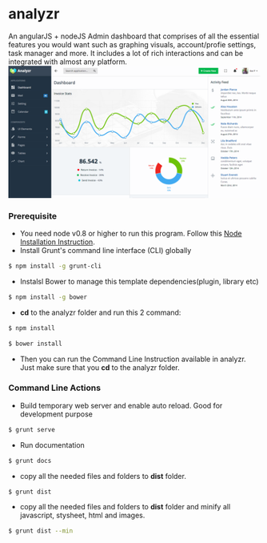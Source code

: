 # analyzr

An angularJS + nodeJS Admin dashboard that comprises of all the essential features you would want such as graphing visuals, account/profie settings, task manager and more.  It includes a lot of rich interactions and can be integrated with almost any platform.
![Alt text](/analyzr_pic.png?raw=true "Analyzr screenshot")

### Prerequisite

+ You need node v0.8 or higher to run this program. Follow this [Node Installation Instruction](https://www.npmjs.org/doc/README.html).
+ Install Grunt's command line interface (CLI) globally
```sh
$ npm install -g grunt-cli
```
+ Instalsl Bower to manage this template dependencies(plugin, library etc)
```sh
$ npm install -g bower
```
+ **cd** to the analyzr folder and run this 2 command:
```sh
$ npm install
```
```sh
$ bower install
```
+ Then you can run the Command Line Instruction available in analyzr. Just make sure that you **cd** to the analyzr folder.


### Command Line Actions

+ Build temporary web server and enable auto reload. Good for development purpose
```sh
$ grunt serve
```
+ Run documentation
```sh
$ grunt docs
```
+ copy all the needed files and folders to **dist** folder.
```sh
$ grunt dist
```
+ copy all the needed files and folders to **dist** folder and minify all javascript, stysheet, html and images.
```sh
$ grunt dist --min
```
